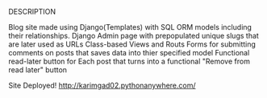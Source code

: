 DESCRIPTION

Blog site made using Django(Templates) with SQL ORM models including their relationships.
Django Admin page with prepopulated unique slugs that are later used as URLs
Class-based Views and Routs
Forms for submitting comments on posts that saves data into thier specified model
Functional read-later button for Each post that turns into a functional "Remove from read later" button

Site Deployed!
http://karimgad02.pythonanywhere.com/

